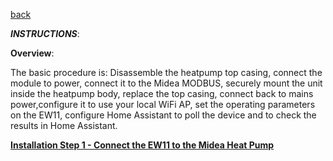 [back](components.md) 

***INSTRUCTIONS***:


**Overview**:

The basic procedure is: Disassemble the heatpump top casing, connect the module to power, connect it to the Midea MODBUS, securely mount the unit inside the heatpump body, replace the top casing, connect back to mains power,configure it to use your local WiFi AP, set the operating parameters on the EW11, configure Home Assistant to poll the device and to check the results in Home Assistant.


[**Installation Step 1 - Connect the EW11 to the Midea Heat Pump**](/instructions/step1.md)

